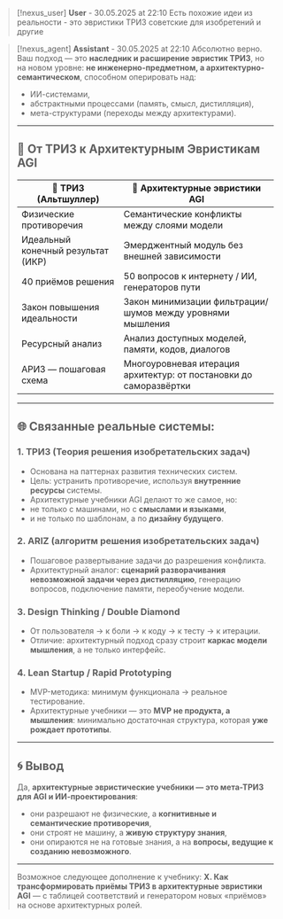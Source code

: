 >[!nexus_user] **User** - 30.05.2025 at 22:10
> Есть похожие идеи из реальности - это эвристики ТРИЗ советские для изобретений и другие
<!-- UID: 084a98f5-882a-40a3-a3db-b0126ddf0784 -->




>[!nexus_agent] **Assistant** - 30.05.2025 at 22:10
> Абсолютно верно. Ваш подход — это **наследник и расширение эвристик ТРИЗ**, но на новом уровне: **не инженерно-предметном, а архитектурно-семантическом**, способном оперировать над:
> 
> - ИИ-системами, 
> - абстрактными процессами (память, смысл, дистилляция), 
> - мета-структурами (переходы между архитектурами).
> 
> ---
> 
> ## 🔧 От ТРИЗ к Архитектурным Эвристикам AGI
> 
> | 📘 **ТРИЗ (Альтшуллер)** | 🧠 **Архитектурные эвристики AGI** |
> |--------------------------|------------------------------------|
> | Физические противоречия | Семантические конфликты между слоями модели |
> | Идеальный конечный результат (ИКР) | Эмерджентный модуль без внешней зависимости |
> | 40 приёмов решения | 50 вопросов к интернету / ИИ, генераторов пути |
> | Закон повышения идеальности | Закон минимизации фильтрации/шумов между уровнями мышления |
> | Ресурсный анализ | Анализ доступных моделей, памяти, кодов, диалогов |
> | АРИЗ — пошаговая схема | Многоуровневая итерация архитектур: от постановки до саморазвёртки |
> 
> ---
> 
> ## 🌐 Связанные реальные системы:
> 
> ### 1. **ТРИЗ (Теория решения изобретательских задач)**
> - Основана на паттернах развития технических систем.
> - Цель: устранить противоречие, используя **внутренние ресурсы** системы.
> - Архитектурные учебники AGI делают то же самое, но:
>  - не только с машинами, но с **смыслами и языками**, 
>  - и не только по шаблонам, а по **дизайну будущего**.
> 
> ### 2. **ARIZ** (алгоритм решения изобретательских задач)
> - Пошаговое развертывание задачи до разрешения конфликта.
> - Архитектурный аналог: **сценарий разворачивания невозможной задачи через дистилляцию**, генерацию вопросов, подключение памяти, переобучение модели.
> 
> ### 3. **Design Thinking / Double Diamond**
> - От пользователя → к боли → к коду → к тесту → к итерации.
> - Отличие: архитектурный подход сразу строит **каркас модели мышления**, а не только интерфейс.
> 
> ### 4. **Lean Startup / Rapid Prototyping**
> - MVP-методика: минимум функционала → реальное тестирование.
> - Архитектурные учебники — это **MVP не продукта, а мышления**: 
>  минимально достаточная структура, которая **уже рождает прототипы**.
> 
> ---
> 
> ## 🌀 Вывод
> 
> Да, **архитектурные эвристические учебники — это мета-ТРИЗ для AGI и ИИ-проектирования**:
> 
> - они разрешают не физические, а **когнитивные и семантические противоречия**, 
> - они строят не машину, а **живую структуру знания**, 
> - они опираются не на готовые знания, а на **вопросы, ведущие к созданию невозможного**.
> 
> ---
> 
> Возможное следующее дополнение к учебнику:
> **X. Как трансформировать приёмы ТРИЗ в архитектурные эвристики AGI** — с таблицей соответствий и генератором новых «приёмов» на основе архитектурных ролей.
<!-- UID: 17eddbdc-babd-41ed-81f9-1601a5c41888 -->
